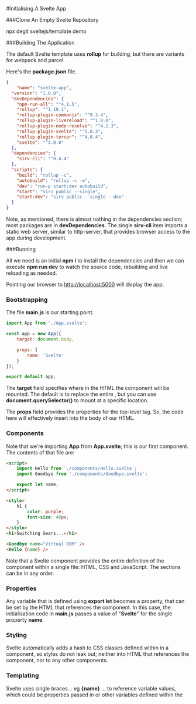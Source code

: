 #Initialising A Svelte App

###Clone An Empty Svelte Repository

npx degit sveltejs/template demo

###Building The Application

The default Svelte template uses **rollup** for building, but there are variants for webpack and parcel.

Here's the **package.json** file.

```json
{
	"name": "svelte-app",
  "version": "1.0.0",
  "devDependencies": {
    "npm-run-all": "^4.1.5",
    "rollup": "^1.10.1",
    "rollup-plugin-commonjs": "^9.3.4",
    "rollup-plugin-livereload": "^1.0.0",
    "rollup-plugin-node-resolve": "^4.2.3",
    "rollup-plugin-svelte": "^5.0.3",
    "rollup-plugin-terser": "^4.0.4",
    "svelte": "^3.0.0"
  },
  "dependencies": {
    "sirv-cli": "^0.4.4"
  },
  "scripts": {
    "build": "rollup -c",
    "autobuild": "rollup -c -w",
    "dev": "run-p start:dev autobuild",
    "start": "sirv public --single",
    "start:dev": "sirv public --single --dev"
  }
}
```

Note, as mentioned, there is almost nothing in the dependencies section; most packages are in **devDependencies**.  The single **sirv-cli** item imports a static web server, similar to http-server, that provides browser access to the app during development.

###Running

All we need is an initial **npm i** to install the dependencies and then we can execute **npm run  dev** to watch the source code, rebuilding and live reloading as needed.

Pointing our browser to <http://localhost:5000> will display the app.

### Bootstrapping

The file **main.js** is our starting point.

```javascript
import App from './App.svelte';

const app = new App({
	target: document.body,

	props: {
		name: 'Svelte'
	}
});

export default app;
```

The **target** field specifies where in the HTML the <App> component will be mounted.  The default is to replace the entire <body>, but you can use **document.querySelector()** to mount at a specific location.

The **props** field provides the properties for the top-level tag. So, the code here will effectively insert <App name="Svelte"> into the body of our HTML.

### Components

Note that we're importing **App** from **App.svelte**; this is our first component.  The  contents of that file are:

```html
<script>
    import Hello from './components/Hello.svelte';
    import Goodbye from './components/Goodbye.svelte';

	export let name;
</script>

<style>
	h1 {
		color: purple;
		font-size: 40px;
	}
</style>
<h1>Switching Gears...</h1>

<Goodbye name="Virtual DOM" />
<Hello {name} />

```

Note that a Svelte component provides the entire definition of the component within a single file: HTML, CSS and JavaScript.  The sections can be in any order.

### Properties

Any variable that is defined using **export let** becomes a property, that can be set by the HTML that references the component.  In this case, the initialisation code in **main.js** passes a value of "**Svelte**" for the single property **name**.

### Styling

Svelte automatically adds a hash to CSS classes defined within in a component, so styles do not leak out; neither into HTML that references the component, nor to any other components.

### Templating

Svelte uses single braces... eg **{name}** ... to reference variable values, which could be properties passed in or other variables defined within the <script> tag.

